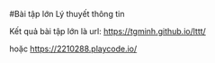 #Bài tập lớn Lý thuyết thông tin

Kết quả bài tập lớn là url:
    https://tgminh.github.io/lttt/

hoặc
    https://2210288.playcode.io/
